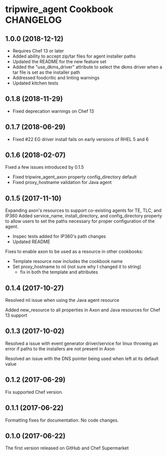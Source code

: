 # tripwire_agent Cookbook CHANGELOG

## 1.0.0 (2018-12-12)
- Requires Chef 13 or later
- Added ability to accept zip/tar files for agent installer paths
- Updated the README for the new feature set
- Added the "use_dkms_driver" attribute to select the dkms driver when a tar file is set as the installer path
- Addressed foodcritic and linting warnings
- Updated kitchen tests


## 0.1.8 (2018-11-29)

- Fixed deprecation warnings on Chef 13

## 0.1.7 (2018-06-29)

- Fixed #22 EG driver install fails on early versions of RHEL 5 and 6

## 0.1.6 (2018-02-07)

Fixed a few issues introduced by 0.1.5

- Fixed tripwire_agent_axon property config_directory default
- Fixed proxy_hostname validation for Java agent

## 0.1.5 (2017-11-10)

Expanding axon's resources to support co-existing agents for TE, TLC, and IP360
Added service_name, install_directory, and config_directory property to allow
users to set the paths necessary for proper configuration of the agent.

- Inspec tests added for IP360's path changes
- Updated README

Fixes to enable axon to be used as a resource in other cookbooks:
- Template resource now includes the cookbook name
- Set proxy_hostname to nil (not sure why I changed it to string)
  - fix in both the template and attributes

## 0.1.4 (2017-10-27)

Resolved nil issue when using the Java agent resource

Added new_resource to all properties in Axon and Java resources for Chef 13 support

## 0.1.3 (2017-10-02)

Resolved a issue with event generator driver/service for linux throwing an error if paths to the installers are not present in Axon

Resolved an issue with the DNS pointer being used when left at its default value

## 0.1.2 (2017-06-29)

Fix supported Chef version.

## 0.1.1 (2017-06-22)

Formatting fixes for documentation. No code changes.

## 0.1.0 (2017-06-22)

The first version released on GitHub and Chef Supermarket
